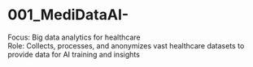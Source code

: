 # 001_MediDataAI-
Focus: Big data analytics for healthcare   
Role: Collects, processes, and anonymizes vast healthcare datasets to provide data for AI training and insights 
